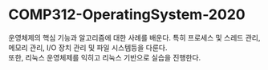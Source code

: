 # COMP312-OperatingSystem-2020
운영체제의 핵심 기능과 알고리즘에 대한 사례를 배운다. 특히 프로세스 및 스레드 관리, 메모리 관리, I/O 장치 관리 및 파일 시스템등을 다룬다.    
또한, 리눅스 운영체제를 익히고 리눅스 기반으로 실습을 진행한다. 

